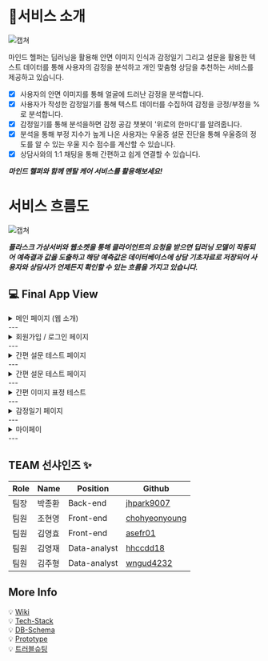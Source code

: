 # 📑서비스 소개
![캡쳐](https://cdn.discordapp.com/attachments/1098416296321892412/1121674754609393664/49d376f063b811cd.png)

마인드 헬퍼는 딥러닝을 활용해 안면 이미지 인식과 감정일기 그리고 설문을 활용한 텍스트 데이터를 통해 사용자의 감정을 분석하고 개인 맞춤형 상담을 추천하는 서비스를 제공하고 있습니다.
- [x] 사용자의 안면 이미지를 통해 얼굴에 드러난 감정을 분석합니다.
- [x] 사용자가 작성한 감정일기를 통해 텍스트 데이터를 수집하여 감정을 긍정/부정을 %로 분석합니다.
- [x] 감정일기를 통해 분석을하면 감정 공감 챗봇이 '위로의 한마디'를 알려줍니다.
- [x] 분석을 통해 부정 지수가 높게 나온 사용자는 우울증 설문 진단을 통해 우울증의 정도를 알 수 있는 우울 지수 점수를 계산할 수 있습니다.
- [x] 상담사와의 1:1 채팅을 통해 간편하고 쉽게 연결할 수 있습니다.

***마인드 헬퍼와 함께 멘탈 케어 서비스를 활용해보세요!***

# 서비스 흐름도
![캡쳐](https://cdn.discordapp.com/attachments/1098416296321892412/1121674754382893096/978fe3f4dee3025d.png)

***플라스크 가상서버와 웹소켓을 통해 클라이언트의 요청을 받으면 딥러닝 모델이 작동되어 예측결과 값을 도출하고 해당 예측값은 데이터베이스에 상담 기초자료로 저장되어 사용자와 상담사가 언제든지 확인할 수 있는 흐름을 가지고 있습니다.***

## 💻 Final App View
<details>
<summary>메인 페이지 (웹 소개)</summary>
<div markdown="1">
  <img src='https://cdn.discordapp.com/attachments/1098416296321892412/1121685730058580098/KakaoTalk_20230623_145638360.jpg'/>  
</div>
</details>
---
<details>
<summary>회원가입 / 로그인 페이지</summary>
<div markdown="1">
  <img src='https://cdn.discordapp.com/attachments/1098416296321892412/1121685729811120161/KakaoTalk_20230623_145328992.jpg'/>
  <img src='https://cdn.discordapp.com/attachments/1098416296321892412/1121685701361156107/KakaoTalk_20230623_145253863.jpg'/>
</div>
</details>
---
<details>
<summary>간편 설문 테스트 페이지</summary>
<div markdown="1">
  <img src='https://cdn.discordapp.com/attachments/1098416296321892412/1121685701600219166/KakaoTalk_20230623_151113254.jpg'/>
</div>
</details>
---
<details>
<summary>간편 설문 테스트 페이지</summary>
<div markdown="1">
  <img src='https://cdn.discordapp.com/attachments/1098416296321892412/1121685701600219166/KakaoTalk_20230623_151113254.jpg'/>
  <img src='https://cdn.discordapp.com/attachments/1098416296321892412/1121685702120325140/KakaoTalk_20230623_151139082.jpg'/>
</div>
</details>
---
<details>
<summary>간편 이미지 표정 테스트</summary>
<div markdown="1">
  <img src='https://cdn.discordapp.com/attachments/1098416296321892412/1121685702392942693/KakaoTalk_20230623_151209782.jpg'/>
  <img src='https://cdn.discordapp.com/attachments/1098416296321892412/1121685702673977434/KakaoTalk_20230623_151313618.jpg'/>
</div>
</details>
---
<details>
<summary>감정일기 페이지</summary>
<div markdown="1">
  <img src='https://cdn.discordapp.com/attachments/1098416296321892412/1121685729299410974/KakaoTalk_20230623_151517493.jpg'/>
  <img src='https://cdn.discordapp.com/attachments/1098416296321892412/1121685729525911593/KakaoTalk_20230623_151529726.jpg'/>
</div>
</details>
---
<details>
<summary>마이페이</summary>
<div markdown="1">
  <img src='https://cdn.discordapp.com/attachments/1098416296321892412/1121685701063348284/KakaoTalk_20230623_151602014.jpg'/>
</div>
</details>
---

## TEAM 선샤인즈 ✨
|Role|Name|Position|Github|
|----|----|--------|------|
|팀장|박종환|Back-end|[jhpark9007](https://github.com/Dzeko9)|
|팀원|조현영|Front-end|[chohyeonyoung](https://github.com/chohyeonyoung)|
|팀원|김영효|Front-end|[asefr01](https://github.com/asefr01)|
|팀원|김영재|Data-analyst|[hhccdd18](https://github.com/hhccdd18)|
|팀원|김주형|Data-analyst|[wngud4232](https://github.com/wngud4232)|

## More Info
💡 [Wiki](https://github.com/2021-SMHRD-KDT-BigData-17/MindHelpler/wiki) <br>
💡 [Tech-Stack](https://github.com/2021-SMHRD-KDT-BigData-17/MindHelpler/wiki/Tech-Stack) <br>
💡 [DB-Schema](https://github.com/2021-SMHRD-KDT-BigData-17/MindHelpler/wiki/DB-Schema) <br>
💡 [Prototype](https://github.com/2021-SMHRD-KDT-BigData-17/MindHelpler/wiki/Prototype) <br>
💡 [트러블슈팅](https://github.com/2021-SMHRD-KDT-BigData-17/MindHelpler/wiki/%ED%8A%B8%EB%9F%AC%EB%B8%94-%EC%8A%88%ED%8C%85)
